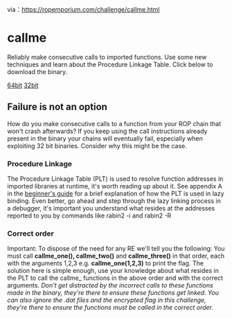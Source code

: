 via：https://ropemporium.com/challenge/callme.html

# callme

Reliably make consecutive calls to imported functions. Use some new techniques and learn about the Procedure Linkage Table.
Click below to download the binary.

[64bit](https://ropemporium.com/binary/callme.zip) [32bit](https://ropemporium.com/binary/callme32.zip)

## Failure is not an option

How do you make consecutive calls to a function from your ROP chain that won't crash afterwards? If you keep using the call instructions already present in the binary your chains will eventually fail, especially when exploiting 32 bit binaries. Consider why this might be the case.

### Procedure Linkage

The Procedure Linkage Table (PLT) is used to resolve function addresses in imported libraries at runtime, it's worth reading up about it. See appendix A in the [beginner's guide](https://ropemporium.com/guide.html) for a brief explanation of how the PLT is used in lazy binding. Even better, go ahead and step through the lazy linking process in a debugger, it's important you understand what resides at the addresses reported to you by commands like rabin2 -i <binary> and rabin2 -R <binary>

### Correct order

Important:
To dispose of the need for any RE we'll tell you the following:
You must call **callme_one(), callme_two()** and **callme_three()** in that order, each with the arguments 1,2,3 e.g. **callme_one(1,2,3)** to print the flag. The solution here is simple enough, use your knowledge about what resides in the PLT to call the callme_ functions in the above order and with the correct arguments. *Don't get distracted by the incorrect calls to these functions made in the binary, they're there to ensure these functions get linked. You can also ignore the .dat files and the encrypted flag in this challenge, they're there to ensure the functions must be called in the correct order.*